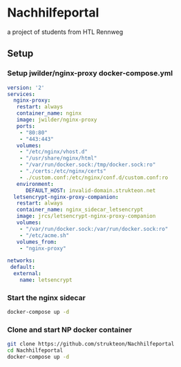# Nachhilfeportal

a project of students from HTL Rennweg

## Setup

### Setup jwilder/nginx-proxy docker-compose.yml

```yml
version: '2'
services:
  nginx-proxy:
   restart: always
   container_name: nginx
   image: jwilder/nginx-proxy
   ports:
    - "80:80"
    - "443:443"
   volumes:
    - "/etc/nginx/vhost.d"
    - "/usr/share/nginx/html"
    - "/var/run/docker.sock:/tmp/docker.sock:ro"
    - "./certs:/etc/nginx/certs"
    - ./custom.conf:/etc/nginx/conf.d/custom.conf:ro
   environment:
      DEFAULT_HOST: invalid-domain.strukteon.net
  letsencrypt-nginx-proxy-companion:
   restart: always
   container_name: nginx_sidecar_letsencrypt
   image: jrcs/letsencrypt-nginx-proxy-companion
   volumes:
    - "/var/run/docker.sock:/var/run/docker.sock:ro"
    - "/etc/acme.sh"
   volumes_from:
    - "nginx-proxy"

networks:
 default:
  external:
    name: letsencrypt
```

### Start the nginx sidecar
```bash
docker-compose up -d
```


### Clone and start NP docker container
```bash
git clone https://github.com/strukteon/Nachhilfeportal
cd Nachhilfeportal
docker-compose up -d
```
